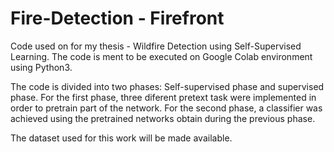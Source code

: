 # Fire-Detection - Firefront

Code used on for my thesis - Wildfire Detection using Self-Supervised Learning. The code is ment to be executed on Google Colab environment using Python3.

The code is divided into two phases: Self-supervised phase and supervised phase. For the first phase, three diferent pretext task were implemented in order to pretrain part of the network. For the second phase, a classifier was achieved using the pretrained networks obtain during the previous phase. 

The dataset used for this work will be made available.

